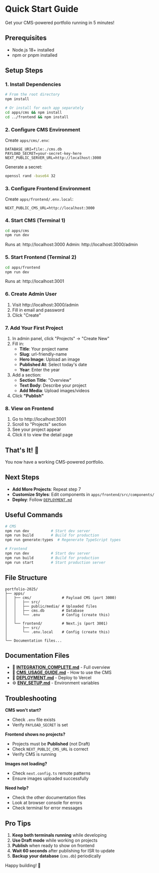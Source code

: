 # Quick Start Guide

Get your CMS-powered portfolio running in 5 minutes!

## Prerequisites

- Node.js 18+ installed
- npm or pnpm installed

## Setup Steps

### 1. Install Dependencies

```bash
# From the root directory
npm install

# Or install for each app separately
cd apps/cms && npm install
cd ../frontend && npm install
```

### 2. Configure CMS Environment

Create `apps/cms/.env`:

```env
DATABASE_URI=file:./cms.db
PAYLOAD_SECRET=your-secret-key-here
NEXT_PUBLIC_SERVER_URL=http://localhost:3000
```

Generate a secret:

```bash
openssl rand -base64 32
```

### 3. Configure Frontend Environment

Create `apps/frontend/.env.local`:

```env
NEXT_PUBLIC_CMS_URL=http://localhost:3000
```

### 4. Start CMS (Terminal 1)

```bash
cd apps/cms
npm run dev
```

Runs at: http://localhost:3000
Admin: http://localhost:3000/admin

### 5. Start Frontend (Terminal 2)

```bash
cd apps/frontend
npm run dev
```

Runs at: http://localhost:3001

### 6. Create Admin User

1. Visit http://localhost:3000/admin
2. Fill in email and password
3. Click "Create"

### 7. Add Your First Project

1. In admin panel, click "Projects" → "Create New"
2. Fill in:
   - **Title**: Your project name
   - **Slug**: url-friendly-name
   - **Hero Image**: Upload an image
   - **Published At**: Select today's date
   - **Year**: Enter the year
3. Add a section:
   - **Section Title**: "Overview"
   - **Text Body**: Describe your project
   - **Add Media**: Upload images/videos
4. Click **"Publish"**

### 8. View on Frontend

1. Go to http://localhost:3001
2. Scroll to "Projects" section
3. See your project appear
4. Click it to view the detail page

## That's It! 🎉

You now have a working CMS-powered portfolio.

## Next Steps

- **Add More Projects**: Repeat step 7
- **Customize Styles**: Edit components in `apps/frontend/src/components/`
- **Deploy**: Follow [`DEPLOYMENT.md`](./DEPLOYMENT.md)

## Useful Commands

```bash
# CMS
npm run dev          # Start dev server
npm run build        # Build for production
npm run generate:types  # Regenerate TypeScript types

# Frontend
npm run dev          # Start dev server
npm run build        # Build for production
npm run start        # Start production server
```

## File Structure

```
portfolio-2025/
├── apps/
│   ├── cms/              # Payload CMS (port 3000)
│   │   ├── src/
│   │   ├── public/media/ # Uploaded files
│   │   ├── cms.db        # Database
│   │   └── .env          # Config (create this)
│   │
│   └── frontend/         # Next.js (port 3001)
│       ├── src/
│       └── .env.local    # Config (create this)
│
└── Documentation files...
```

## Documentation Files

- 📖 **[INTEGRATION_COMPLETE.md](./INTEGRATION_COMPLETE.md)** - Full overview
- 📝 **[CMS_USAGE_GUIDE.md](./CMS_USAGE_GUIDE.md)** - How to use the CMS
- 🚀 **[DEPLOYMENT.md](./DEPLOYMENT.md)** - Deploy to Vercel
- ⚙️ **[ENV_SETUP.md](./ENV_SETUP.md)** - Environment variables

## Troubleshooting

**CMS won't start?**

- Check `.env` file exists
- Verify `PAYLOAD_SECRET` is set

**Frontend shows no projects?**

- Projects must be **Published** (not Draft)
- Check `NEXT_PUBLIC_CMS_URL` is correct
- Verify CMS is running

**Images not loading?**

- Check `next.config.ts` remote patterns
- Ensure images uploaded successfully

**Need help?**

- Check the other documentation files
- Look at browser console for errors
- Check terminal for error messages

## Pro Tips

1. **Keep both terminals running** while developing
2. **Use Draft mode** while working on projects
3. **Publish** when ready to show on frontend
4. **Wait 60 seconds** after publishing for ISR to update
5. **Backup your database** (`cms.db`) periodically

Happy building! 🚀
